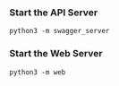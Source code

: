 ### Start the API Server
```shell
python3 -m swagger_server
```

### Start the Web Server
```shell
python3 -m web
```